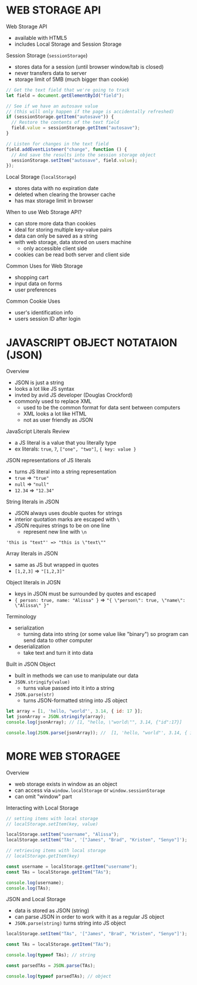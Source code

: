 # WEB STORAGE API

Web Storage API

- available with HTML5
- includes Local Storage and Session Storage

Session Storage (`sessionStorage`)

- stores data for a session (until browser window/tab is closed)
- never transfers data to server
- storage limit of 5MB (much bigger than cookie)

```js
// Get the text field that we're going to track
let field = document.getElementById("field");

// See if we have an autosave value
// (this will only happen if the page is accidentally refreshed)
if (sessionStorage.getItem("autosave")) {
  // Restore the contents of the text field
  field.value = sessionStorage.getItem("autosave");
}

// Listen for changes in the text field
field.addEventListener("change", function () {
  // And save the results into the session storage object
  sessionStorage.setItem("autosave", field.value);
});
```

Local Storage (`localStorage`)

- stores data with no expiration date
- deleted when clearing the browser cache
- has max storage limit in browser

When to use Web Storage API?

- can store more data than cookies
- ideal for storing multiple key-value pairs
- data can only be saved as a string
- with web storage, data stored on users machine
  - only accessible client side
- cookies can be read both server and client side

Common Uses for Web Storage

- shopping cart
- input data on forms
- user preferences

Common Cookie Uses

- user's identification info
- users session ID after login

# JAVASCRIPT OBJECT NOTATAION (JSON)

Overview

- JSON is just a string
- looks a lot like JS syntax
- invted by avid JS developer (Douglas Crockford)
- commonly used to replace XML
  - used to be the common format for data sent between computers
  - XML looks a lot like HTML
  - not as user friendly as JSON

JavaScript Literals Review

- a JS literal is a value that you literally type
- ex literals: `true`, `7`, `["one", "two"]`, `{ key: value }`

JSON representations of JS literals

- turns JS literal into a string representation
- `true` => `"true"`
- `null` => `"null"`
- `12.34` => `"12.34"`

String literals in JSON

- JSON always uses double quotes for strings
- interior quotation marks are escaped with `\`
- JSON requires strings to be on one line
  - represent new line with `\n`

```JS
'this is "text"' => "this is \"text\""

```

Array literals in JSON

- same as JS but wrapped in quotes
- `[1,2,3]` => `"[1,2,3]"`

Object literals in JOSN

- keys in JSON must be surrounded by quotes and escaped
- `{ person: true, name: "Alissa" }` => `"{ \"person\": true, \"name\": \"Alissa\" }"`

Terminology

- serialization
  - turning data into string (or some value like "binary") so program can send data to other computer
- deserialization
  - take text and turn it into data

Built in JSON Object

- built in methods we can use to manipulate our data
- `JSON.stringify(value)`
  - turns value passed into it into a string
- `JSON.parse(str)`
  - turns JSON-formatted string into JS object

```js
let array = [1, 'hello, "world"', 3.14, { id: 17 }];
let jsonArray = JSON.stringify(array);
console.log(jsonArray); // [1, "hello, \"world\"", 3.14, {"id":17}]

console.log(JSON.parse(jsonArray)); //  [1, 'hello, "world"', 3.14, { id: 17 }];
```

# MORE WEB STORAGEE

Overview

- web storage exists in window as an object
- can access via `window.localStorage` or `window.sessionStorage`
- can omit "window" part

Interacting with Local Storage

```js
// setting items with local storage
// localStorage.setItem(key, value)

localStorage.setItem("username", "Alissa");
localStorage.setItem("TAs", '["James", "Brad", "Kristen", "Senyo"]');

// retrieving items with local storage
// localStorage.getItem(key)

const username = localStorage.getItem("username");
const TAs = localStorage.getItem("TAs");

console.log(username);
console.log(TAs);
```

JSON and Local Storage

- data is stored as JSON (string)
- can parse JSON in order to work with it as a regular JS object
- `JSON.parse(string)` turns string into JS object

```js
localStorage.setItem("TAs", '["James", "Brad", "Kristen", "Senyo"]');

const TAs = localStorage.getItem("TAs");

console.log(typeof TAs); // string

const parsedTAs = JSON.parse(TAs);

console.log(typeof parsedTAs); // object
```
